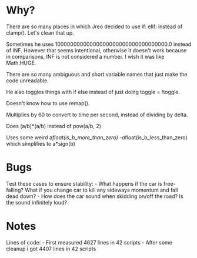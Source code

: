 # Why?

There are so many places in which Jreo decided to use if: elif: instead of clamp(). Let's clean that up.

Sometimes he uses 10000000000000000000000000000000000.0 instead of INF. However that seems intentional, otherwise it doesn't work because in comparisons, INF is not considered a number. I wish it was like Math.HUGE.

There are so many ambiguous and short variable names that just make the code unreadable.

He also toggles things with if else instead of just doing toggle = !toggle.

Doesn't know how to use remap().

Multiplies by 60 to convert to time per second, instead of dividing by delta.

Does (a/b)*(a/b) instead of pow(a/b, 2)

Uses some weird a*float(is_b_more_than_zero) -a*float(is_b_less_than_zero) which simplifies to a*sign(b)

# Bugs

Test these cases to ensure stability:
	- What happens if the car is free-falling? What if you change car to kill any sideways momentum and fall dead down?
	- How does the car sound when skidding on/off the road? Is the sound infinitely loud?

# Notes

Lines of code:
	- First measured 4627 lines in 42 scripts
	- After some cleanup i got 4407 lines in 42 scripts
